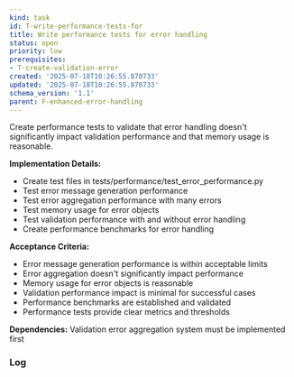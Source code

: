 ```yaml
---
kind: task
id: T-write-performance-tests-for
title: Write performance tests for error handling
status: open
priority: low
prerequisites:
- T-create-validation-error
created: '2025-07-18T10:26:55.870733'
updated: '2025-07-18T10:26:55.870733'
schema_version: '1.1'
parent: F-enhanced-error-handling
---
```

Create performance tests to validate that error handling doesn't significantly impact validation performance and that memory usage is reasonable.

**Implementation Details:**
- Create test files in tests/performance/test_error_performance.py
- Test error message generation performance
- Test error aggregation performance with many errors
- Test memory usage for error objects
- Test validation performance with and without error handling
- Create performance benchmarks for error handling

**Acceptance Criteria:**
- Error message generation performance is within acceptable limits
- Error aggregation doesn't significantly impact performance
- Memory usage for error objects is reasonable
- Validation performance impact is minimal for successful cases
- Performance benchmarks are established and validated
- Performance tests provide clear metrics and thresholds

**Dependencies:** Validation error aggregation system must be implemented first

### Log

